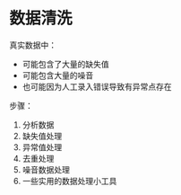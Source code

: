 # 数据清洗

真实数据中：

- 可能包含了大量的缺失值
- 可能包含大量的噪音
- 也可能因为人工录入错误导致有异常点存在


步骤：


1. 分析数据
2. 缺失值处理
3. 异常值处理
4. 去重处理
5. 噪音数据处理
6. 一些实用的数据处理小工具
